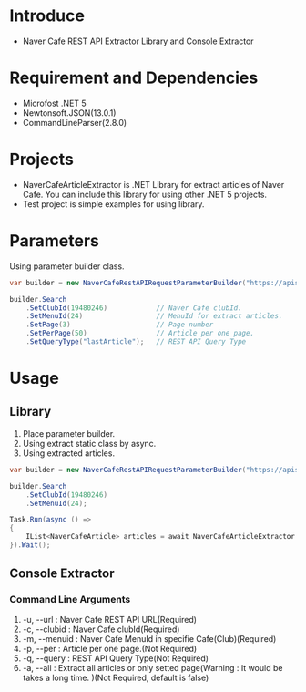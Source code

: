 # Introduce
* Naver Cafe REST API Extractor Library and Console Extractor

# Requirement and Dependencies
* Microfost .NET 5
* Newtonsoft.JSON(13.0.1)
* CommandLineParser(2.8.0)

# Projects
* NaverCafeArticleExtractor is .NET Library for extract articles of Naver Cafe. You can include this library for using other .NET 5 projects.
* Test project is simple examples for using library.

# Parameters
Using parameter builder class.

```csharp
var builder = new NaverCafeRestAPIRequestParameterBuilder("https://apis.naver.com/cafe-web/cafe2/ArticleList.json");

builder.Search
    .SetClubId(19480246)            // Naver Cafe clubId.
    .SetMenuId(24)                  // MenuId for extract articles.
    .SetPage(3)                     // Page number
    .SetPerPage(50)                 // Article per one page.
    .SetQueryType("lastArticle");   // REST API Query Type
```

# Usage
## Library
1. Place parameter builder.
2. Using extract static class by async.
3. Using extracted articles.

```csharp
var builder = new NaverCafeRestAPIRequestParameterBuilder("https://apis.naver.com/cafe-web/cafe2/ArticleList.json");

builder.Search
    .SetClubId(19480246)
    .SetMenuId(24);

Task.Run(async () =>
{
    IList<NaverCafeArticle> articles = await NaverCafeArticleExtractor.Extractor.ExtractAsync(builder);
}).Wait();
```
## Console Extractor
### Command Line Arguments
1. -u, --url : Naver Cafe REST API URL(Required)
2. -c, --clubid : Naver Cafe clubId(Required)
3. -m, --menuid : Naver Cafe MenuId in specifie Cafe(Club)(Required)
4. -p, --per : Article per one page.(Not Required)
5. -q, --query : REST API Query Type(Not Required)
6. -a, --all : Extract all articles or only setted page(Warning : It would be takes a long time. )(Not Required, default is false)
